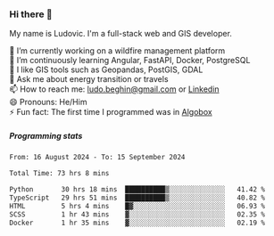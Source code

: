 ### Hi there 👋

My name is Ludovic. I'm a full-stack web and GIS developer.

 🔭 I’m currently working on a wildfire management platform<br/>
 🌱 I’m continuously learning Angular, FastAPI, Docker, PostgreSQL<br/>
 👯 I like GIS tools such as Geopandas, PostGIS, GDAL<br/>
 💬 Ask me about energy transition or travels<br/>
 📫 How to reach me: ludo.beghin@gmail.com or [Linkedin](https://www.linkedin.com/in/ludovic-beghin/)<br/>
 😄 Pronouns: He/Him<br/>
 ⚡ Fun fact: The first time I programmed was in [Algobox](https://fr.wikipedia.org/wiki/Algobox)<br/>

##### Programming stats
<!--START_SECTION:waka-->

```txt
From: 16 August 2024 - To: 15 September 2024

Total Time: 73 hrs 8 mins

Python       30 hrs 18 mins  ██████████▒░░░░░░░░░░░░░░   41.42 %
TypeScript   29 hrs 51 mins  ██████████▒░░░░░░░░░░░░░░   40.82 %
HTML         5 hrs 4 mins    █▓░░░░░░░░░░░░░░░░░░░░░░░   06.93 %
SCSS         1 hr 43 mins    ▓░░░░░░░░░░░░░░░░░░░░░░░░   02.35 %
Docker       1 hr 35 mins    ▓░░░░░░░░░░░░░░░░░░░░░░░░   02.19 %
```

<!--END_SECTION:waka-->
